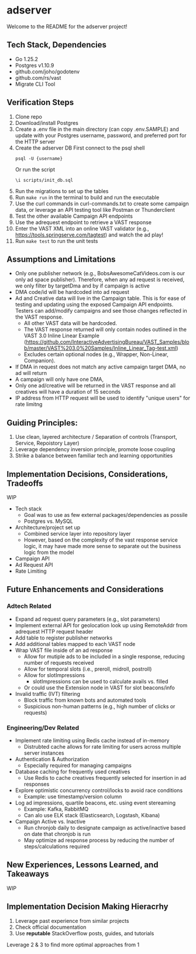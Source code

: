 # adserver

Welcome to the README for the adserver project!

## Tech Stack, Dependencies
- Go 1.25.2
- Postgres v1.10.9
- github.com/joho/godotenv 
- github.com/rs/vast
- Migrate CLI Tool

## Verification Steps
1. Clone repo
2. Download/install Postgres
3. Create a .env file in the main directory (can copy .env.SAMPLE) and update with your Postgres username, password, and preferred port for the HTTP server
4. Create the adserver DB
    First connect to the psql shell
    ```
    psql -U {username}
    ```
    Or run the script 
    ```
    \i scripts/init_db.sql
    ```
5. Run the migrations to set up the tables
6. Run ```make run``` in the terminal to build and run the executable
7. Use the curl commands in curl-commands.txt to create some campaign data, or leverage an API testing tool like Postman or Thunderclient
8. Test the other available Campaign API endpoints
9. Use the adrequest endpoint to retrieve a VAST response
10. Enter the VAST XML into an online VAST validator (e.g., https://tools.springserve.com/tagtest) and watch the ad play!
11. Run ```make test``` to run the unit tests

## Assumptions and Limitations

- Only one publisher network (e.g., BobsAwesomeCatVideos.com is our only ad space publisher). Therefore, when any ad request is received, we only filter by targetDma and by if campaign is active
- DMA code/id will be hardcoded into ad request
- Ad and Creative data will live in the Campaign table. This is for ease of testing and updating using the exposed Campaign API endpoints. Testers can add/modify campaigns and see those changes reflected in the VAST response.
    - All other VAST data will be hardcoded.
    - The VAST response returned will only contain nodes outlined in the VAST 3.0 Inline Linear Example (https://github.com/InteractiveAdvertisingBureau/VAST_Samples/blob/master/VAST%203.0%20Samples/Inline_Linear_Tag-test.xml)
    - Excludes certain optional nodes (e.g., Wrapper, Non-Linear, Companion).
- If DMA in request does not match any active campaign target DMA, no ad will return
- A campaign will only have one DMA, 
- Only one ad/creative will be returned in the VAST response and all creatives will have a duration of 15 seconds
- IP address from HTTP request will be used to identify "unique users" for rate limitng

## Guiding Principles:
1. Use clean, layered architecture / Separation of controls (Transport, Service, Repoistory Layer)
2. Leverage dependency inversion principle, promote loose coupling
3. Strike a balance between familiar tech and learning opportunities

## Implementation Decisions, Considerations, Tradeoffs
WIP
- Tech stack
    - Goal was to use as few external packages/dependencies as possile
    - Postgres vs. MySQL
- Architecture/project set up
    - Combined service layer into repository layer
    - However, based on the complexity of the vast response service logic, it may have made more sense to separate out the business logic from the model
- Campaign API
- Ad Request API
- Rate Limiting


## Future Enhancements and Considerations

### Adtech Related
- Expand ad request query parameters (e.g., slot parameters)
- Implement external API for geolocation look up using RemoteAddr from adrequest HTTP request header
- Add table to register publisher networks
- Add additional tables mapped to each VAST node
- Wrap VAST file inside of an ad response
    - Allow for mutiple ads to be included in a single response, reducing number of requests received
    - Allow for temporal slots (i.e., preroll, midroll, postroll)
    - Allow for slotImpressions
        - slotImpressions can be used to calculate avails vs. filled
    - Or could use the Extension node in VAST for slot beacons/info
- Invalid traffic (IVT) filtering
    - Block traffic from known bots and automated tools
    - Suspicious non-human patterns (e.g., high number of clicks or requests)

### Engineering/Dev Related
- Implement rate limiting using Redis cache instead of in-memory
    - Distrubted cache allows for rate limiting for users across multiple server instances
- Authentication & Authorization
    - Especially required for managing campaigns
- Database caching for frequently used creatives
    - Use Redis to cache creatives frequently selected for insertion in ad responses
- Explore optimistic concurrency control/locks to avoid race conditions
    - Example: use timestamp/version column
- Log ad impressions, quartile beacons, etc. using event stereaming
    - Example: Kafka, RabbitMQ 
    - Can alo use ELK stack (Elasticsearch, Logstash, Kibana)
- Campaign Active vs. Inactive 
    - Run chronjob daily to designate campaign as active/inactive based on date that chronjob is run
    - May optimize ad response process by reducing the number of steps/calculations required

## New Experiences, Lessons Learned, and Takeaways
WIP

## Implementation Decision Making Hieracrhy
1. Leverage past experience from similar projects
2. Check official documentation
3. Use **reputable** StackOverflow posts, guides, and tutorials

Leverage 2 & 3 to find more optimal approaches from 1